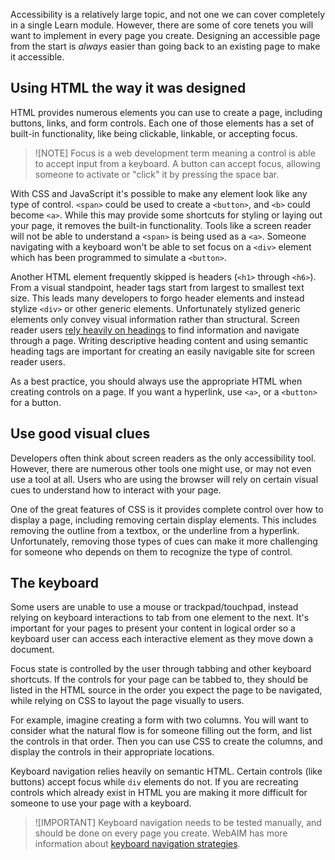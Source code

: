 Accessibility is a relatively large topic, and not one we can cover completely in a single Learn module. However, there are some of core tenets you will want to implement in every page you create. Designing an accessible page from the start is *always* easier than going back to an existing page to make it accessible.

## Using HTML the way it was designed

HTML provides numerous elements you can use to create a page, including buttons, links, and form controls. Each one of those elements has a set of built-in functionality, like being clickable, linkable, or accepting focus.

> ![NOTE]
> Focus is a web development term meaning a control is able to accept input from a keyboard. A button can accept focus, allowing someone to activate or "click" it by pressing the space bar.

With CSS and JavaScript it's possible to make any element look like any type of control. `<span>` could be used to create a `<button>`, and `<b>` could become `<a>`. While this may provide some shortcuts for styling or laying out your page, it removes the built-in functionality. Tools like a screen reader will not be able to understand a `<span>` is being used as a `<a>`. Someone navigating with a keyboard won't be able to set focus on a `<div>` element which has been programmed to simulate a `<button>`.

Another HTML element frequently skipped is headers (`<h1>` through `<h6>`). From a visual standpoint, header tags start from largest to smallest text size. This leads many developers to forgo header elements and instead stylize `<div>` or other generic elements. Unfortunately stylized generic elements only convey visual information rather than structural. Screen reader users [rely heavily on headings](https://webaim.org/projects/screenreadersurvey8/#finding) to find information and navigate through a page. Writing descriptive heading content and using semantic heading tags are important for creating an easily navigable site for screen reader users.

As a best practice, you should always use the appropriate HTML when creating controls on a page. If you want a hyperlink, use `<a>`, or a `<button>` for a button.

## Use good visual clues

Developers often think about screen readers as the only accessibility tool. However, there are numerous other tools one might use, or may not even use a tool at all. Users who are using the browser will rely on certain visual cues to understand how to interact with your page.

One of the great features of CSS is it provides complete control over how to display a page, including removing certain display elements. This includes removing the outline from a textbox, or the underline from a hyperlink. Unfortunately, removing those types of cues can make it more challenging for someone who depends on them to recognize the type of control.

## The keyboard

Some users are unable to use a mouse or trackpad/touchpad, instead relying on keyboard interactions to tab from one element to the next. It's important for your pages to present your content in logical order so a keyboard user can access each interactive element as they move down a document.

Focus state is controlled by the user through tabbing and other keyboard shortcuts. If the controls for your page can be tabbed to, they should be listed in the HTML source in the order you expect the page to be navigated, while relying on CSS to layout the page visually to users.

For example, imagine creating a form with two columns. You will want to consider what the natural flow is for someone filling out the form, and list the controls in that order. Then you can use CSS to create the columns, and display the controls in their appropriate locations.

Keyboard navigation relies heavily on semantic HTML. Certain controls (like buttons) accept focus while `div` elements do not. If you are recreating controls which already exist in HTML you are making it more difficult for someone to use your page with a keyboard.

> ![IMPORTANT]
> Keyboard navigation needs to be tested manually, and should be done on every page you create. WebAIM has more information about [keyboard navigation strategies](https://webaim.org/techniques/keyboard/).

